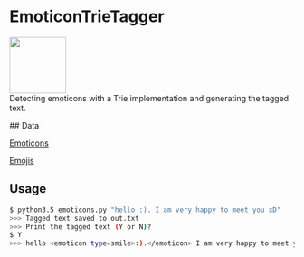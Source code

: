 # EmoticonTrieTagger
<p>
<img src="https://cdn.shopify.com/s/files/1/1061/1924/products/Emoji_Icon_-_Sunglasses_cool_emoji_large.png?v=1513251060" width=100 /></br>
Detecting emoticons with a Trie implementation and generating the tagged text.
  </p>
## Data
<p><a href="https://pc.net/emoticons/"> Emoticons </a></p>
<p><a href="https://unicode.org/Public/emoji/11.0/emoji-data.txt"> Emojis </a></p>

## Usage

```bash
$ python3.5 emoticons.py "hello :). I am very happy to meet you xD"
>>> Tagged text saved to out.txt
>>> Print the tagged text (Y or N)?
$ Y
>>> hello <emoticon type=smile>:).</emoticon> I am very happy to meet you <emoticon type=laughing>xD</emoticon>
```
